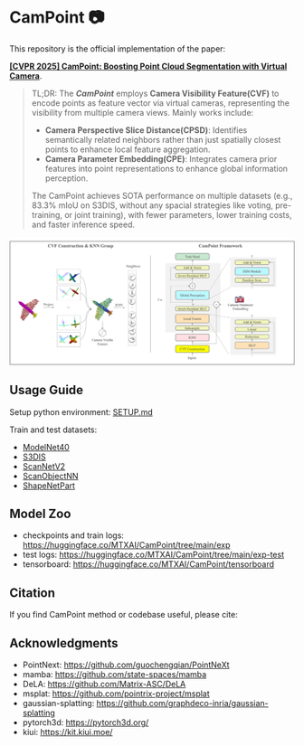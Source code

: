 # CamPoint :camera:

This repository is the official implementation of the paper:

**[\[CVPR 2025\] CamPoint: Boosting Point Cloud Segmentation with Virtual Camera]()**.

> TL;DR: The ***CamPoint*** employs **Camera Visibility Feature(CVF)** to encode points as feature vector via virtual cameras, representing the visibility from multiple camera views. Mainly works include:
> - **Camera Perspective Slice Distance(CPSD)**: Identifies semantically related neighbors rather than just spatially closest points to enhance local feature aggregation.
> - **Camera Parameter Embedding(CPE)**: Integrates camera prior features into point representations to enhance global information perception.
> 
> The CamPoint achieves SOTA performance on multiple datasets (e.g., 83.3% mIoU on S3DIS, without any spacial strategies like voting, pre-training, or joint training), with fewer parameters, lower training costs, and faster inference speed.
>  

<div style="text-align: center;">
    <img src="./assets/framework.png" alt="framework">
</div>


## Usage Guide

Setup python environment: [SETUP.md](./SETUP.md)

Train and test datasets: 
- [ModelNet40](./modelnet40)
- [S3DIS](./s3dis)
- [ScanNetV2](./scannetv2)
- [ScanObjectNN](./scanobjectnn)
- [ShapeNetPart](./shapenetpart)

## Model Zoo

- checkpoints and train logs: https://huggingface.co/MTXAI/CamPoint/tree/main/exp
- test logs: https://huggingface.co/MTXAI/CamPoint/tree/main/exp-test
- tensorboard: https://huggingface.co/MTXAI/CamPoint/tensorboard


## Citation

If you find CamPoint method or codebase useful, please cite:

> 
> 

## Acknowledgments

- PointNext: https://github.com/guochengqian/PointNeXt
- mamba: https://github.com/state-spaces/mamba
- DeLA: https://github.com/Matrix-ASC/DeLA
- msplat: https://github.com/pointrix-project/msplat
- gaussian-splatting: https://github.com/graphdeco-inria/gaussian-splatting
- pytorch3d: https://pytorch3d.org/
- kiui: https://kit.kiui.moe/
